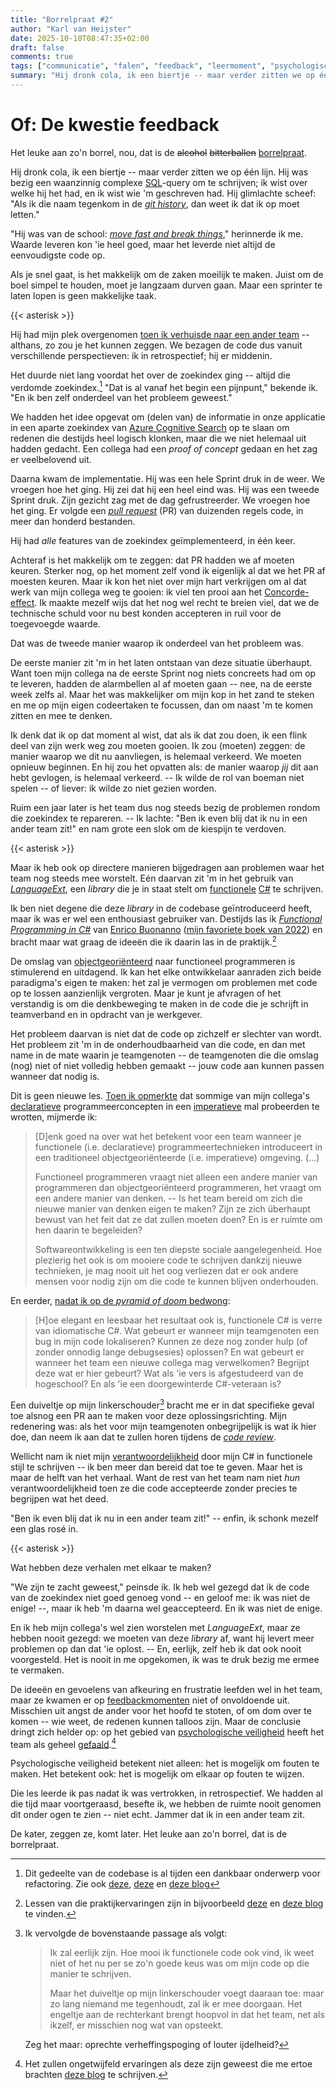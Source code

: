 ```yaml
---
title: "Borrelpraat #2"
author: "Karl van Heijster"
date: 2025-10-10T08:47:35+02:00
draft: false
comments: true
tags: ["communicatie", "falen", "feedback", "leermoment", "psychologische veiligheid", "samenwerking", "software ontwikkelen", "teamcultuur", "verantwoordelijkheid"]
summary: "Hij dronk cola, ik een biertje -- maar verder zitten we op één lijn. Het duurde niet lang voordat het over de zoekindex ging -- altijd die verdomde zoekindex. \"Dat is al vanaf het begin een pijnpunt,\" bekende ik. \"En ik ben zelf onderdeel van het probleem geweest.\""
---
```


# Of: De kwestie feedback


Het leuke aan zo'n borrel, nou, dat is de ~~alcohol~~ ~~bitterballen~~ [borrelpraat](/blog/25/05/borrelpraat/ "'Borrelpraat'"). 


Hij dronk cola, ik een biertje -- maar verder zitten we op één lijn. Hij was bezig een waanzinnig complexe [SQL](/tags/sql/ "Blogs met de tag 'SQL'")-query om te schrijven; ik wist over welke hij het had, en ik wist wie 'm geschreven had. Hij glimlachte scheef: "Als ik die naam tegenkom in de [*git history*](https://git-scm.com/book/en/v2/Git-Basics-Viewing-the-Commit-History "'Git Basics - Viewing the Commit History', Git"), dan weet ik dat ik op moet letten."


"Hij was van de school: [*move fast and break things*](https://en.wikipedia.org/wiki/Move_fast_and_break_things "'Move fast and break things', Wikipedia")," herinnerde ik me. Waarde leveren kon 'ie heel goed, maar het leverde niet altijd de eenvoudigste code op. 


Als je snel gaat, is het makkelijk om de zaken moeilijk te maken. Juist om de boel simpel te houden, moet je langzaam durven gaan. Maar een sprinter te laten lopen is geen makkelijke taak.


{{< asterisk >}}


Hij had mijn plek overgenomen [toen ik verhuisde naar een ander team](/blog/25/08/gaan-we-snel-genoeg/ "'Gaan we snel genoeg?'") -- althans, zo zou je het kunnen zeggen. We bezagen de code dus vanuit verschillende perspectieven: ik in retrospectief; hij er middenin.


Het duurde niet lang voordat het over de zoekindex ging -- altijd die verdomde zoekindex.[^1] "Dat is al vanaf het begin een pijnpunt," bekende ik. "En ik ben zelf onderdeel van het probleem geweest."


We hadden het idee opgevat om (delen van) de informatie in onze applicatie in een aparte zoekindex van [Azure Cognitive Search](https://en.wikipedia.org/wiki/Azure_Cognitive_Search "'Azure Cognitive Search', Wikipedia") op te slaan om redenen die destijds heel logisch klonken, maar die we niet helemaal uit hadden gedacht. Een collega had een *proof of concept* gedaan en het zag er veelbelovend uit.


Daarna kwam de implementatie. Hij was een hele Sprint druk in de weer. We vroegen hoe het ging. Hij zei dat hij een heel eind was. Hij was een tweede Sprint druk. Zijn gezicht zag met de dag gefrustreerder. We vroegen hoe het ging. Er volgde een [*pull request*](/tags/pull-requests/ "Blogs met de tag 'pull requests'") (PR) van duizenden regels code, in meer dan honderd bestanden.


Hij had *alle* features van de zoekindex geïmplementeerd, in één keer.


Achteraf is het makkelijk om te zeggen: dat PR hadden we af moeten keuren. Sterker nog, op het moment zelf vond ik eigenlijk al dat we het PR af moesten keuren. Maar ik kon het niet over mijn hart verkrijgen om al dat werk van mijn collega weg te gooien: ik viel ten prooi aan het [Concorde-effect](/tags/concorde-effect/ "Blogs met de tag 'concorde effect'"). Ik maakte mezelf wijs dat het nog wel recht te breien viel, dat we de technische schuld voor nu best konden accepteren in ruil voor de toegevoegde waarde.


Dat was de tweede manier waarop ik onderdeel van het probleem was.


De eerste manier zit 'm in het laten ontstaan van deze situatie überhaupt. Want toen mijn collega na de eerste Sprint nog niets concreets had om op te leveren, hadden de alarmbellen al af moeten gaan -- nee, na de eerste week zelfs al. Maar het was makkelijker om mijn kop in het zand te steken en me op mijn eigen codeertaken te focussen, dan om naast 'm te komen zitten en mee te denken.


Ik denk dat ik op dat moment al wist, dat als ik dat zou doen, ik een flink deel van zijn werk weg zou moeten gooien. Ik zou (moeten) zeggen: de manier waarop we dit nu aanvliegen, is helemaal verkeerd. We moeten opnieuw beginnen. En hij zou het opvatten als: de manier waarop *jij* dit aan hebt gevlogen, is helemaal verkeerd. -- Ik wilde de rol van boeman niet spelen -- of liever: ik wilde zo niet gezien worden.


Ruim een jaar later is het team dus nog steeds bezig de problemen rondom die zoekindex te repareren. -- Ik lachte: "Ben ik even blij dat ik nu in een ander team zit!" en nam grote een slok om de kiespijn te verdoven.


{{< asterisk >}}


Maar ik heb ook op directere manieren bijgedragen aan problemen waar het team nog steeds mee worstelt. Eén daarvan zit 'm in het gebruik van [*LanguageExt*](https://github.com/louthy/language-ext), een *library* die je in staat stelt om [functionele](/tags/functioneel-programmeren/ "Blogs met de tag 'functioneel programmeren'") [C#](https://dotnet.microsoft.com/en-us/languages/csharp) te schrijven.


Ik ben niet degene die deze *library* in de codebase geïntroduceerd heeft, maar ik was er wel een enthousiast gebruiker van. Destijds las ik [*Functional Programming in C#*](https://www.manning.com/books/functional-programming-in-c-sharp-second-edition) van [Enrico Buonanno](https://twitter.com/la_yumba) ([mijn favoriete boek van 2022](/blog/22/12/de-beste-boeken-over-software-ontwikkeling-die-ik-in-2022-las/ "'De beste boeken over software ontwikkeling die ik in 2022 las'")) en bracht maar wat graag de ideeën die ik daarin las in de praktijk.[^2] 


De omslag van [objectgeoriënteerd](/tags/objectgeoriënteerd-programmeren/) naar functioneel programmeren is stimulerend en uitdagend. Ik kan het elke ontwikkelaar aanraden zich beide paradigma's eigen te maken: het zal je vermogen om problemen met code op te lossen aanzienlijk vergroten. Maar je kunt je afvragen of het verstandig is om die denkbeweging te maken in de code die je schrijft in teamverband en in opdracht van je werkgever. 


Het probleem daarvan is niet dat de code op zichzelf er slechter van wordt. Het probleem zit 'm in de onderhoudbaarheid van die code, en dan met name in de mate waarin je teamgenoten -- de teamgenoten die die omslag (nog) niet of niet volledig hebben gemaakt -- jouw code aan kunnen passen wanneer dat nodig is.


Dit is geen nieuwe les. [Toen ik opmerkte](/blog/24/07/imperatieve-options/ "Imperatieve Options?") dat sommige van mijn collega's [declaratieve](/tags/declaratieve-code/ "Blogs met de tag 'declaratieve code'") programmeerconcepten in een [imperatieve](/tags/imperatieve-code/ "Blogs met de tag 'imperatieve code'") mal probeerden te wrotten, mijmerde ik:


> [D]enk goed na over wat het betekent voor een team wanneer je functionele (i.e. declaratieve) programmeertechnieken introduceert in een traditioneel objectgeoriënteerde (i.e. imperatieve) omgeving. (...)
>
> Functioneel programmeren vraagt niet alleen een andere manier van programmeren dan objectgeoriënteerd programmeren, het vraagt om een andere manier van denken. -- Is het team bereid om zich die nieuwe manier van denken eigen te maken? Zijn ze zich überhaupt bewust van het feit dat ze dat zullen moeten doen? En is er ruimte om hen daarin te begeleiden?
> 
> Softwareontwikkeling is een ten diepste sociale aangelegenheid. Hoe plezierig het ook is om mooiere code te schrijven dankzij nieuwe technieken, je mag nooit uit het oog verliezen dat er ook andere mensen voor nodig zijn om die code te kunnen blijven onderhouden.


En eerder, [nadat ik op de *pyramid of doom* bedwong](/blog/24/02/callback-hell/ "'Callback hell'"):


> [H]oe elegant en leesbaar het resultaat ook is, functionele C# is verre van idiomatische C#. Wat gebeurt er wanneer mijn teamgenoten een bug in mijn code lokaliseren? Kunnen ze deze nog zonder hulp (of zonder onnodig lange debugsesies) oplossen? En wat gebeurt er wanneer het team een nieuwe collega mag verwelkomen? Begrijpt deze wat er hier gebeurt? Wat als 'ie vers is afgestudeerd van de hogeschool? En als 'ie een doorgewinterde C#-veteraan is?


Een duiveltje op mijn linkerschouder[^3] bracht me er in dat specifieke geval toe alsnog een PR aan te maken voor deze oplossingsrichting. Mijn redenering was: als het voor mijn teamgenoten onbegrijpelijk is wat ik hier doe, dan neem ik aan dat te zullen horen tijdens de [*code review*](/tags/code-reviews/ "Blogs met de tag 'code reviews'").


Wellicht nam ik niet mijn [verantwoordelijkheid](/tags/verantwoordelijkheid/ "Blogs met de tag 'verantwoordelijkheid'") door mijn C# in functionele stijl te schrijven -- ik ben meer dan bereid dat toe te geven. Maar het is maar de helft van het verhaal. Want de rest van het team nam niet *hun* verantwoordelijkheid toen ze die code accepteerde zonder precies te begrijpen wat het deed.


"Ben ik even blij dat ik nu in een ander team zit!" -- enfin, ik schonk mezelf een glas rosé in.


{{< asterisk >}}


Wat hebben deze verhalen met elkaar te maken? 


"We zijn te zacht geweest," peinsde ik. Ik heb wel gezegd dat ik de code van de zoekindex niet goed genoeg vond -- en geloof me: ik was niet de enige! --, maar ik heb 'm daarna wel geaccepteerd. En ik was niet de enige. 


En ik heb mijn collega's wel zien worstelen met *LanguageExt*, maar ze hebben nooit gezegd: we moeten van deze *library* af, want hij levert meer problemen op dan dat 'ie oplost. -- En, eerlijk, zelf heb ik dat ook nooit voorgesteld. Het is nooit in me opgekomen, ik was te druk bezig me ermee te vermaken.


De ideeën en gevoelens van afkeuring en frustratie leefden wel in het team, maar ze kwamen er op [feedbackmomenten](/tags/feedback/ "Blogs met de tag 'feedback'") niet of onvoldoende uit. Misschien uit angst de ander voor het hoofd te stoten, of om dom over te komen -- wie weet, de redenen kunnen talloos zijn. Maar de conclusie dringt zich helder op: op het gebied van [psychologische veiligheid](https://en.wikipedia.org/wiki/Psychological_safety "'Psychological safety', Wikipedia") heeft het team als geheel [gefaald](/tags/falen/ "Blogs met de tag 'falen'").[^4]


Psychologische veiligheid betekent niet alleen: het is mogelijk om fouten te maken. Het betekent ook: het is mogelijk om elkaar op fouten te wijzen. 


Die les leerde ik pas nadat ik was vertrokken, in retrospectief. We hadden al die tijd maar voortgeraasd, besefte ik, we hebben de ruimte nooit genomen dit onder ogen te zien -- niet echt. Jammer dat ik in een ander team zit.


De kater, zeggen ze, komt later. Het leuke aan zo'n borrel, dat is de borrelpraat.


[^1]: Dit gedeelte van de codebase is al tijden een dankbaar onderwerp voor refactoring. Zie ook [deze](/blog/24/05/functioneel-denken-een-praktijkvoorbeeld/ "'Functioneel denken: een praktijkvoorbeeld'"), [deze](/blog/25/03/het-ontologische-argument/ "'Het ontologische argument'") en [deze blog](/blog/25/04/wie-is-er-bang-voor-adapterfuncties/ "'Wie is er bang voor adapterfuncties?'")

[^2]: Lessen van die praktijkervaringen zijn in bijvoorbeeld [deze](/blog/24/05/functioneel-denken-een-praktijkvoorbeeld/ "'Functioneel denken: een praktijkvoorbeeld'") en [deze blog](/blog/24/09/bind-map-en-match/ "'Bind, Map en Match'") te vinden.

[^3]: Ik vervolgde de bovenstaande passage als volgt: <blockquote><p>Ik zal eerlijk zijn. Hoe mooi ik functionele code ook vind, ik weet niet of het nu per se zo'n goede keus was om mijn code op die manier te schrijven.</p><p>Maar het duiveltje op mijn linkerschouder voegt daaraan toe: maar zo lang niemand me tegenhoudt, zal ik er mee doorgaan. Het engeltje aan de rechterkant brengt hoopvol in dat het team, net als ikzelf, er misschien nog wat van opsteekt.</p></blockquote> Zeg het maar: oprechte verheffingspoging of louter ijdelheid? 

[^4]: Het zullen ongetwijfeld ervaringen als deze zijn geweest die me ertoe brachten [deze blog](/blog/25/08/hoe-verhogen-we-kwaliteit/ "'Hoe verhogen we kwaliteit?'") te schrijven.
